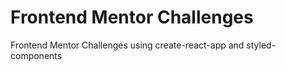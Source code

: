 # Frontend Mentor Challenges
Frontend Mentor Challenges using create-react-app and styled-components
